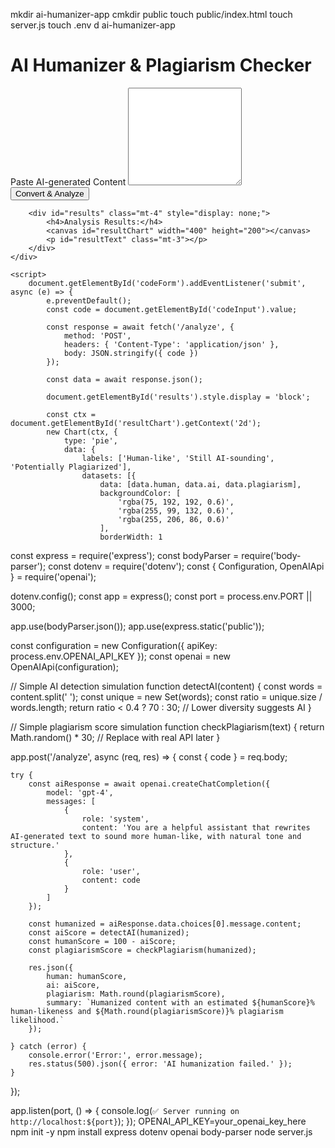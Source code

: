 mkdir ai-humanizer-app
cmkdir public
touch public/index.html
touch server.js
touch .env
d ai-humanizer-app
<!DOCTYPE html>
<html lang="en">
<head>
    <meta charset="UTF-8">
    <meta name="viewport" content="width=device-width, initial-scale=1.0">
    <title>AI to Humanized Content Converter</title>
    <script src="https://cdn.jsdelivr.net/npm/chart.js"></script>
    <link rel="stylesheet" href="https://cdn.jsdelivr.net/npm/bootstrap@5.3.0/dist/css/bootstrap.min.css">
</head>
<body>
    <div class="container mt-5">
        <h1 class="text-center">AI Humanizer & Plagiarism Checker</h1>
        <form id="codeForm">
            <div class="mb-3">
                <label for="codeInput" class="form-label">Paste AI-generated Content</label>
                <textarea id="codeInput" class="form-control" rows="10" required></textarea>
            </div>
            <button type="submit" class="btn btn-primary">Convert & Analyze</button>
        </form>

        <div id="results" class="mt-4" style="display: none;">
            <h4>Analysis Results:</h4>
            <canvas id="resultChart" width="400" height="200"></canvas>
            <p id="resultText" class="mt-3"></p>
        </div>
    </div>

    <script>
        document.getElementById('codeForm').addEventListener('submit', async (e) => {
            e.preventDefault();
            const code = document.getElementById('codeInput').value;

            const response = await fetch('/analyze', {
                method: 'POST',
                headers: { 'Content-Type': 'application/json' },
                body: JSON.stringify({ code })
            });

            const data = await response.json();

            document.getElementById('results').style.display = 'block';

            const ctx = document.getElementById('resultChart').getContext('2d');
            new Chart(ctx, {
                type: 'pie',
                data: {
                    labels: ['Human-like', 'Still AI-sounding', 'Potentially Plagiarized'],
                    datasets: [{
                        data: [data.human, data.ai, data.plagiarism],
                        backgroundColor: [
                            'rgba(75, 192, 192, 0.6)',
                            'rgba(255, 99, 132, 0.6)',
                            'rgba(255, 206, 86, 0.6)'
                        ],
                        borderWidth: 1
const express = require('express');
const bodyParser = require('body-parser');
const dotenv = require('dotenv');
const { Configuration, OpenAIApi } = require('openai');

dotenv.config();
const app = express();
const port = process.env.PORT || 3000;

app.use(bodyParser.json());
app.use(express.static('public'));

const configuration = new Configuration({
    apiKey: process.env.OPENAI_API_KEY
});
const openai = new OpenAIApi(configuration);

// Simple AI detection simulation
function detectAI(content) {
    const words = content.split(' ');
    const unique = new Set(words);
    const ratio = unique.size / words.length;
    return ratio < 0.4 ? 70 : 30; // Lower diversity suggests AI
}

// Simple plagiarism score simulation
function checkPlagiarism(text) {
    return Math.random() * 30; // Replace with real API later
}

app.post('/analyze', async (req, res) => {
    const { code } = req.body;

    try {
        const aiResponse = await openai.createChatCompletion({
            model: 'gpt-4',
            messages: [
                {
                    role: 'system',
                    content: 'You are a helpful assistant that rewrites AI-generated text to sound more human-like, with natural tone and structure.'
                },
                {
                    role: 'user',
                    content: code
                }
            ]
        });

        const humanized = aiResponse.data.choices[0].message.content;
        const aiScore = detectAI(humanized);
        const humanScore = 100 - aiScore;
        const plagiarismScore = checkPlagiarism(humanized);

        res.json({
            human: humanScore,
            ai: aiScore,
            plagiarism: Math.round(plagiarismScore),
            summary: `Humanized content with an estimated ${humanScore}% human-likeness and ${Math.round(plagiarismScore)}% plagiarism likelihood.`
        });

    } catch (error) {
        console.error('Error:', error.message);
        res.status(500).json({ error: 'AI humanization failed.' });
    }
});

app.listen(port, () => {
    console.log(`✅ Server running on http://localhost:${port}`);
});
OPENAI_API_KEY=your_openai_key_here
npm init -y
npm install express dotenv openai body-parser
node server.js
